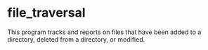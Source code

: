 file_traversal
==============

This program tracks and reports on files that have been added to a directory, deleted from a directory, or modified.
